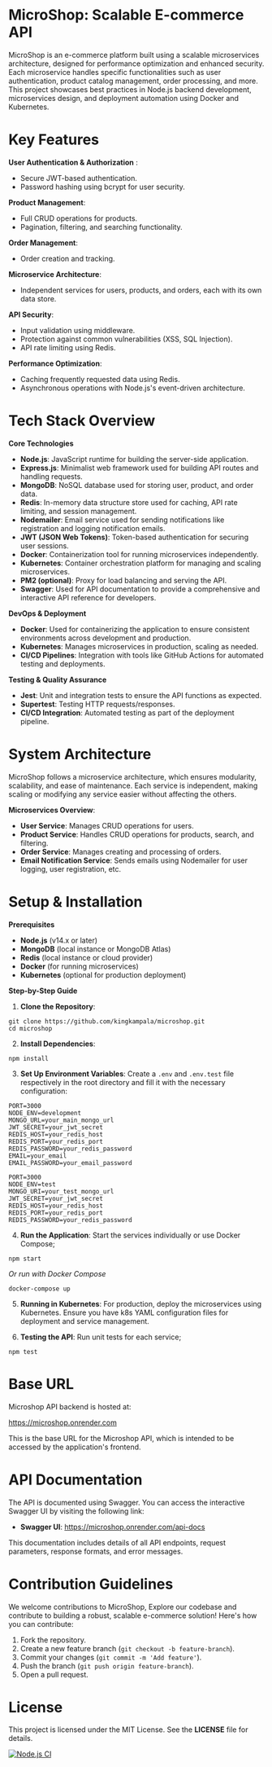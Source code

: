 # MicroShop: Scalable E-commerce API
MicroShop is an e-commerce platform built using a scalable microservices architecture, designed for performance optimization and enhanced security. Each microservice handles specific functionalities such as user authentication, product catalog management, order processing, and more. This project showcases best practices in Node.js backend development, microservices design, and deployment automation using Docker and Kubernetes.

# Key Features
**User Authentication & Authorization** :

 * Secure JWT-based authentication.
 * Password hashing using bcrypt for user security.

**Product Management**:

 * Full CRUD operations for products.
 * Pagination, filtering, and searching functionality.

**Order Management**:

 * Order creation and tracking.

**Microservice Architecture**:

 * Independent services for users, products, and orders, each with its own data store.

**API Security**:

 * Input validation using middleware.
 * Protection against common vulnerabilities (XSS, SQL Injection).
 * API rate limiting using Redis.

**Performance Optimization**:

 * Caching frequently requested data using Redis.
 * Asynchronous operations with Node.js's event-driven architecture.

# Tech Stack Overview
**Core Technologies**
* **Node.js**: JavaScript runtime for building the server-side application.
* **Express.js**: Minimalist web framework used for building API routes and handling requests.
* **MongoDB**: NoSQL database used for storing user, product, and order data.
* **Redis**: In-memory data structure store used for caching, API rate limiting, and session management.
* **Nodemailer**: Email service used for sending notifications like registration and logging notification emails.
* **JWT (JSON Web Tokens)**: Token-based authentication for securing user sessions.
* **Docker**: Containerization tool for running microservices independently.
* **Kubernetes**: Container orchestration platform for managing and scaling microservices.
* **PM2 (optional)**: Proxy for load balancing and serving the API.
* **Swagger**: Used for API documentation to provide a comprehensive and interactive API reference for developers.

**DevOps & Deployment**
* **Docker**: Used for containerizing the application to ensure consistent environments across development and production.
* **Kubernetes**: Manages microservices in production, scaling as needed.
* **CI/CD Pipelines**: Integration with tools like GitHub Actions for automated testing and deployments.

**Testing & Quality Assurance**
* **Jest**: Unit and integration tests to ensure the API functions as expected.
* **Supertest**: Testing HTTP requests/responses.
* **CI/CD Integration**: Automated testing as part of the deployment pipeline.

# System Architecture
MicroShop follows a microservice architecture, which ensures modularity, scalability, and ease of maintenance. Each service is independent, making scaling or modifying any service easier without affecting the others.

**Microservices Overview**:
* **User Service**: Manages CRUD operations for users.
* **Product Service**: Handles CRUD operations for products, search, and filtering.
* **Order Service**: Manages creating and processing of orders.
* **Email Notification Service**: Sends emails using Nodemailer for user logging, user registration, etc.

# Setup & Installation
**Prerequisites**
* **Node.js** (v14.x or later)
* **MongoDB** (local instance or MongoDB Atlas)
* **Redis** (local instance or cloud provider)
* **Docker** (for running microservices)
* **Kubernetes** (optional for production deployment)

**Step-by-Step Guide**

1. **Clone the Repository**:
```
git clone https://github.com/kingkampala/microshop.git
cd microshop
```
2. **Install Dependencies**:
```
npm install
```
3. **Set Up Environment Variables**: Create a `.env` and `.env.test` file respectively in the root directory and fill it with the necessary configuration:
```
PORT=3000
NODE_ENV=development
MONGO_URL=your_main_mongo_url
JWT_SECRET=your_jwt_secret
REDIS_HOST=your_redis_host
REDIS_PORT=your_redis_port
REDIS_PASSWORD=your_redis_password
EMAIL=your_email
EMAIL_PASSWORD=your_email_password
```
```
PORT=3000
NODE_ENV=test
MONGO_URI=your_test_mongo_url
JWT_SECRET=your_jwt_secret
REDIS_HOST=your_redis_host
REDIS_PORT=your_redis_port
REDIS_PASSWORD=your_redis_password
```
4. **Run the Application**: Start the services individually or use Docker Compose;
```
npm start
```
*Or run with Docker Compose*
```
docker-compose up
```
5. **Running in Kubernetes**: For production, deploy the microservices using Kubernetes. Ensure you have k8s YAML configuration files for deployment and service management.

6. **Testing the API**: Run unit tests for each service;
```
npm test
```

# Base URL
Microshop API backend is hosted at:

https://microshop.onrender.com

This is the base URL for the Microshop API, which is intended to be accessed by the application's frontend.

# API Documentation
The API is documented using Swagger. You can access the interactive Swagger UI by visiting the following link:

* **Swagger UI**: https://microshop.onrender.com/api-docs

This documentation includes details of all API endpoints, request parameters, response formats, and error messages.

# Contribution Guidelines
We welcome contributions to MicroShop, Explore our codebase and contribute to building a robust, scalable e-commerce solution! Here's how you can contribute:

1. Fork the repository.
2. Create a new feature branch (`git checkout -b feature-branch`).
3. Commit your changes (`git commit -m 'Add feature'`).
4. Push the branch (`git push origin feature-branch`).
5. Open a pull request.

# License
This project is licensed under the MIT License. See the **LICENSE** file for details.

[![Node.js CI](https://github.com/kingkampala/MicroShop/actions/workflows/ci.yml/badge.svg)](https://github.com/kingkampala/MicroShop/actions/workflows/ci.yml)
